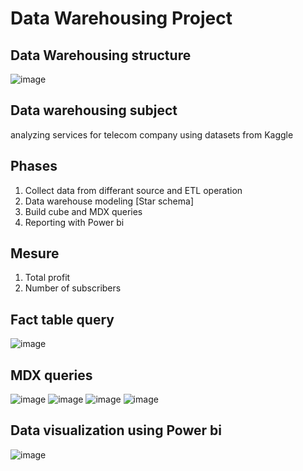 # Data Warehousing Project


## Data Warehousing structure
![image](https://user-images.githubusercontent.com/64374947/120225527-af07fb80-c245-11eb-84a6-f3143d3d373e.png)

## Data warehousing subject
analyzing services for telecom company using datasets from Kaggle

## Phases
1. Collect data from differant source and ETL operation
2. Data warehouse modeling [Star schema]
3. Build cube and MDX queries
4. Reporting with Power bi

## Mesure
1. Total profit
2. Number of subscribers

## Fact table query
![image](https://user-images.githubusercontent.com/64374947/120225989-951ae880-c246-11eb-819d-974cc8ac9121.png)


## MDX queries
![image](https://user-images.githubusercontent.com/64374947/120226193-03f84180-c247-11eb-9539-10fb9e9bb0ad.png)
![image](https://user-images.githubusercontent.com/64374947/120226240-1bcfc580-c247-11eb-860d-028e9a815282.png)
![image](https://user-images.githubusercontent.com/64374947/120226276-3013c280-c247-11eb-98b2-a1a8f32254fe.png)
![image](https://user-images.githubusercontent.com/64374947/120226343-4ae63700-c247-11eb-9d64-f02a0fec3f41.png)

## Data visualization using Power bi
![image](https://user-images.githubusercontent.com/64374947/120226600-cf38ba00-c247-11eb-8273-028c9383c59b.png)



